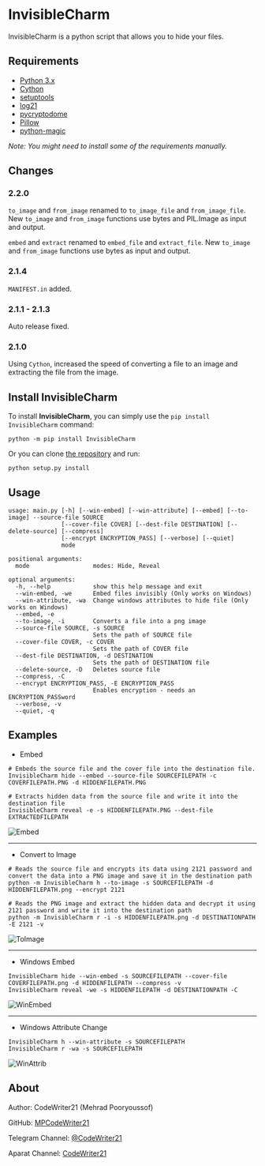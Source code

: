 InvisibleCharm
=====

InvisibleCharm is a python script that allows you to hide your files.

Requirements
------------

- [Python 3.x](https://Python.org)
- [Cython](https://cython.readthedocs.io/en/latest/src/quickstart/install.html)
- [setuptools](https://pypi.org/project/setuptools/)
- [log21](https://github.com/MPCodeWriter21/log21)
- [pycryptodome](https://pycryptodome.readthedocs.io/en/latest/src/installation.html)
- [Pillow](https://pillow.readthedocs.io/en/latest/installation.html)
- [python-magic](https://pypi.org/project/python-magic/)

*Note: You might need to install some of the requirements manually.*

Changes
-------

### 2.2.0

`to_image` and `from_image` renamed to `to_image_file` and `from_image_file`. New `to_image` and `from_image` functions
use bytes and PIL.Image as input and output.

`embed` and `extract` renamed to `embed_file` and `extract_file`. New `to_image` and `from_image` functions
use bytes as input and output.

### 2.1.4

`MANIFEST.in` added.

### 2.1.1 - 2.1.3

Auto release fixed.

### 2.1.0

Using `Cython`, increased the speed of converting a file to an image and extracting the file from the image.



Install InvisibleCharm
----------------------

To install **InvisibleCharm**, you can simply use the `pip install InvisibleCharm` command:

```commandline
python -m pip install InvisibleCharm
```

Or you can clone [the repository](https://github.com/MPCodeWriter21/InvisibleCharm) and run:

```commandline
python setup.py install
```

Usage
-----

```
usage: main.py [-h] [--win-embed] [--win-attribute] [--embed] [--to-image] --source-file SOURCE
               [--cover-file COVER] [--dest-file DESTINATION] [--delete-source] [--compress]
               [--encrypt ENCRYPTION_PASS] [--verbose] [--quiet]
               mode

positional arguments:
  mode                  modes: Hide, Reveal

optional arguments:
  -h, --help            show this help message and exit
  --win-embed, -we      Embed files invisibly (Only works on Windows)
  --win-attribute, -wa  Change windows attributes to hide file (Only works on Windows)
  --embed, -e
  --to-image, -i        Converts a file into a png image
  --source-file SOURCE, -s SOURCE
                        Sets the path of SOURCE file
  --cover-file COVER, -c COVER
                        Sets the path of COVER file
  --dest-file DESTINATION, -d DESTINATION
                        Sets the path of DESTINATION file
  --delete-source, -D   Deletes source file
  --compress, -C
  --encrypt ENCRYPTION_PASS, -E ENCRYPTION_PASS
                        Enables encryption - needs an ENCRYPTION_PASSword
  --verbose, -v
  --quiet, -q
```

Examples
--------

- Embed

```shell
# Embeds the source file and the cover file into the destination file.
InvisibleCharm hide --embed --source-file SOURCEFILEPATH -c COVERFILEPATH.PNG -d HIDDENFILEPATH.PNG

# Extracts hidden data from the source file and write it into the destination file
InvisibleCharm reveal -e -s HIDDENFILEPATH.PNG --dest-file EXTRACTEDFILEPATH
```

![Embed](https://i.imgur.com/GWnCYca.png)

----

- Convert to Image

```shell
# Reads the source file and encrypts its data using 2121 password and convert the data into a PNG image and save it in the destination path
python -m InvisibleCharm h --to-image -s SOURCEFILEPATH -d HIDDENFILEPATH.png --encrypt 2121

# Reads the PNG image and extract the hidden data and decrypt it using 2121 password and write it into the destination path
python -m InvisibleCharm r -i -s HIDDENFILEPATH.png -d DESTINATIONPATH -E 2121 -v
```

![ToImage](https://i.imgur.com/izYKFnZ.png)

----

- Windows Embed

```shell
InvisibleCharm hide --win-embed -s SOURCEFILEPATH --cover-file COVERFILEPATH.png -d HIDDENFILEPATH --compress -v
InvisibleCharm reveal -we -s HIDDENFILEPATH -d DESTINATIONPATH -C
```

![WinEmbed](https://i.imgur.com/MiP2yey.png)

----

- Windows Attribute Change

```shell
InvisibleCharm h --win-attribute -s SOURCEFILEPATH
InvisibleCharm r -wa -s SOURCEFILEPATH
```

![WinAttrib](https://i.imgur.com/UiKAaKy.gif)

About
-----
Author: CodeWriter21 (Mehrad Pooryoussof)

GitHub: [MPCodeWriter21](https://github.com/MPCodeWriter21)

Telegram Channel: [@CodeWriter21](https://t.me/CodeWriter21)

Aparat Channel: [CodeWriter21](https://www.aparat.com/CodeWriter21)